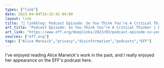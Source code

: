 ```yaml
---
types: ["link"]
date: 2023-04-04T14:32:42-04:00
layout: link
title: "🔗 linkblog: Podcast Episode: So You Think You’re A Critical Thinker | Electronic Frontier Foundation'"
art_title: "Podcast Episode: So You Think You’re A Critical Thinker | Electronic Frontier Foundation"
art_link: "https://www.eff.org/deeplinks/2023/03/podcast-episode-so-you-think-youre-critical-thinker"
sources: ["eff.org"]
tags: ["Alice Marwick","privacy","disinformation","podcasts","EFF"]
---
```

I've enjoyed reading Alice Marwick's work in the past, and I really enjoyed her appearance on the EFF's podcast here.  
 
